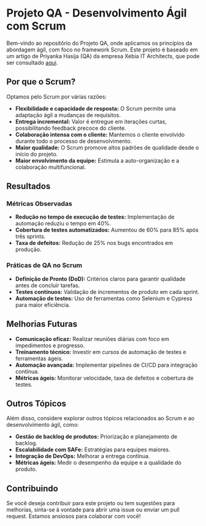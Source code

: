 # Projeto QA - Desenvolvimento Ágil com Scrum

Bem-vindo ao repositório do Projeto QA, onde aplicamos os princípios da abordagem ágil, com foco no framework Scrum. Este projeto é baseado em um artigo de Priyanka Hasija (QA) da empresa Xebia IT Architects, que pode ser consultado [aqui](https://www.infoq.com/articles/experience-qa-scrum/).

## Por que o Scrum?

Optamos pelo Scrum por várias razões:

- **Flexibilidade e capacidade de resposta:** O Scrum permite uma adaptação ágil a mudanças de requisitos.
- **Entrega incremental:** Valor é entregue em iterações curtas, possibilitando feedback precoce do cliente.
- **Colaboração intensa com o cliente:** Mantemos o cliente envolvido durante todo o processo de desenvolvimento.
- **Maior qualidade:** O Scrum promove altos padrões de qualidade desde o início do projeto.
- **Maior envolvimento da equipe:** Estimula a auto-organização e a colaboração multifuncional.

## Resultados

### Métricas Observadas
- **Redução no tempo de execução de testes:** Implementação de automação reduziu o tempo em 40%.
- **Cobertura de testes automatizados:** Aumentou de 60% para 85% após três sprints.
- **Taxa de defeitos:** Redução de 25% nos bugs encontrados em produção.

### Práticas de QA no Scrum
- **Definição de Pronto (DoD):** Critérios claros para garantir qualidade antes de concluir tarefas.
- **Testes contínuos:** Validação de incrementos de produto em cada sprint.
- **Automação de testes:** Uso de ferramentas como Selenium e Cypress para maior eficiência.

## Melhorias Futuras

- **Comunicação eficaz:** Realizar reuniões diárias com foco em impedimentos e progresso.
- **Treinamento técnico:** Investir em cursos de automação de testes e ferramentas ágeis.
- **Automação avançada:** Implementar pipelines de CI/CD para integração contínua.
- **Métricas ágeis:** Monitorar velocidade, taxa de defeitos e cobertura de testes.

## Outros Tópicos

Além disso, considere explorar outros tópicos relacionados ao Scrum e ao desenvolvimento ágil, como:
- **Gestão de backlog de produtos:** Priorização e planejamento de backlog.
- **Escalabilidade com SAFe:** Estratégias para equipes maiores.
- **Integração de DevOps:** Melhorar a entrega contínua.
- **Métricas ágeis:** Medir o desempenho da equipe e a qualidade do produto.

## Contribuindo

Se você deseja contribuir para este projeto ou tem sugestões para melhorias, sinta-se à vontade para abrir uma issue ou enviar um pull request. Estamos ansiosos para colaborar com você!


